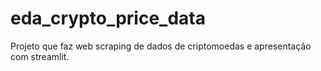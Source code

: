 # eda_crypto_price_data
Projeto que faz web scraping de dados de criptomoedas e apresentação com streamlit.
